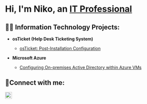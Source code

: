 <h1>Hi, I'm  Niko, an <a href="https://linkedin.com/in/">IT Professional</a></h1>

<h2>👨‍💻 Information Technology Projects:</h2>

- <b>osTicket (Help Desk Ticketing System)</b>
  - [osTicket: Post-Installation Configuration](https://github.com/NikoStephensIT/osTicket-post-config)

- <b>Microsoft Azure</b>
  - [Configuring On-premises Active Directory within Azure VMs](https://github.com/NikoStephensIT/On-Premises-AD-Lab)

<h2>🤳Connect with me:</h2>


[<img align="left" alt="Josh | LinkedIn" width="22px" src="https://cdn.jsdelivr.net/npm/simple-icons@v3/icons/linkedin.svg" />][linkedin]



[linkedin]: https://linkedin.com/in/

